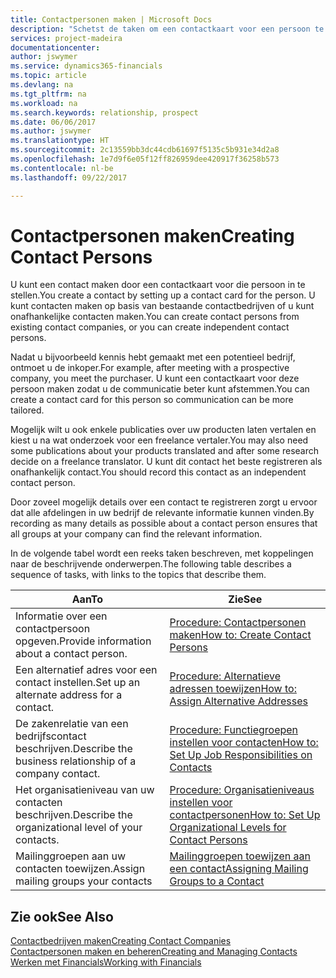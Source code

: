 ```yaml
---
title: Contactpersonen maken | Microsoft Docs
description: "Schetst de taken om een contactkaart voor een persoon te maken, bijvoorbeeld een prospect of leverancier, om de relatie te helpen definiëren en communicatie af te stemmen."
services: project-madeira
documentationcenter: 
author: jswymer
ms.service: dynamics365-financials
ms.topic: article
ms.devlang: na
ms.tgt_pltfrm: na
ms.workload: na
ms.search.keywords: relationship, prospect
ms.date: 06/06/2017
ms.author: jswymer
ms.translationtype: HT
ms.sourcegitcommit: 2c13559bb3dc44cdb61697f5135c5b931e34d2a8
ms.openlocfilehash: 1e7d9f6e05f12ff826959dee420917f36258b573
ms.contentlocale: nl-be
ms.lasthandoff: 09/22/2017

---
```

# <a name="creating-contact-persons"></a><span data-ttu-id="b11f5-103">Contactpersonen maken</span><span class="sxs-lookup"><span data-stu-id="b11f5-103">Creating Contact Persons</span></span>
<span data-ttu-id="b11f5-104">U kunt een contact maken door een contactkaart voor die persoon in te stellen.</span><span class="sxs-lookup"><span data-stu-id="b11f5-104">You create a contact by setting up a contact card for the person.</span></span> <span data-ttu-id="b11f5-105">U kunt contacten maken op basis van bestaande contactbedrijven of u kunt onafhankelijke contacten maken.</span><span class="sxs-lookup"><span data-stu-id="b11f5-105">You can create contact persons from existing contact companies, or you can create independent contact persons.</span></span>

<span data-ttu-id="b11f5-106">Nadat u bijvoorbeeld kennis hebt gemaakt met een potentieel bedrijf, ontmoet u de inkoper.</span><span class="sxs-lookup"><span data-stu-id="b11f5-106">For example, after meeting with a prospective company, you meet the purchaser.</span></span> <span data-ttu-id="b11f5-107">U kunt een contactkaart voor deze persoon maken zodat u de communicatie beter kunt afstemmen.</span><span class="sxs-lookup"><span data-stu-id="b11f5-107">You can create a contact card for this person so communication can be more tailored.</span></span>

<span data-ttu-id="b11f5-108">Mogelijk wilt u ook enkele publicaties over uw producten laten vertalen en kiest u na wat onderzoek voor een freelance vertaler.</span><span class="sxs-lookup"><span data-stu-id="b11f5-108">You may also need some publications about your products translated and after some research decide on a freelance translator.</span></span> <span data-ttu-id="b11f5-109">U kunt dit contact het beste registreren als onafhankelijk contact.</span><span class="sxs-lookup"><span data-stu-id="b11f5-109">You should record this contact as an independent contact person.</span></span>

<span data-ttu-id="b11f5-110">Door zoveel mogelijk details over een contact te registreren zorgt u ervoor dat alle afdelingen in uw bedrijf de relevante informatie kunnen vinden.</span><span class="sxs-lookup"><span data-stu-id="b11f5-110">By recording as many details as possible about a contact person ensures that all groups at your company can find the relevant information.</span></span>

<span data-ttu-id="b11f5-111">In de volgende tabel wordt een reeks taken beschreven, met koppelingen naar de beschrijvende onderwerpen.</span><span class="sxs-lookup"><span data-stu-id="b11f5-111">The following table describes a sequence of tasks, with links to the topics that describe them.</span></span> 

| <span data-ttu-id="b11f5-112">Aan</span><span class="sxs-lookup"><span data-stu-id="b11f5-112">To</span></span> | <span data-ttu-id="b11f5-113">Zie</span><span class="sxs-lookup"><span data-stu-id="b11f5-113">See</span></span> |
| --- | --- |
| <span data-ttu-id="b11f5-114">Informatie over een contactpersoon opgeven.</span><span class="sxs-lookup"><span data-stu-id="b11f5-114">Provide information about a contact person.</span></span> |[<span data-ttu-id="b11f5-115">Procedure: Contactpersonen maken</span><span class="sxs-lookup"><span data-stu-id="b11f5-115">How to: Create Contact Persons</span></span>](marketing-how-create-contact-persons.md) |
| <span data-ttu-id="b11f5-116">Een alternatief adres voor een contact instellen.</span><span class="sxs-lookup"><span data-stu-id="b11f5-116">Set up an alternate address for a contact.</span></span> |[<span data-ttu-id="b11f5-117">Procedure: Alternatieve adressen toewijzen</span><span class="sxs-lookup"><span data-stu-id="b11f5-117">How to: Assign Alternative Addresses</span></span>](marketing-how-assign-alternate-address.md) |
| <span data-ttu-id="b11f5-118">De zakenrelatie van een bedrijfscontact beschrijven.</span><span class="sxs-lookup"><span data-stu-id="b11f5-118">Describe the business relationship of a company contact.</span></span> |[<span data-ttu-id="b11f5-119">Procedure: Functiegroepen instellen voor contacten</span><span class="sxs-lookup"><span data-stu-id="b11f5-119">How to: Set Up Job Responsibilities on Contacts</span></span>](marketing-job-responsibilities.md) |
| <span data-ttu-id="b11f5-120">Het organisatieniveau van uw contacten beschrijven.</span><span class="sxs-lookup"><span data-stu-id="b11f5-120">Describe the organizational level of your contacts.</span></span> |[<span data-ttu-id="b11f5-121">Procedure: Organisatieniveaus instellen voor contactpersonen</span><span class="sxs-lookup"><span data-stu-id="b11f5-121">How to: Set Up Organizational Levels for Contact Persons</span></span>](marketing-organizational-levels.md) |
| <span data-ttu-id="b11f5-122">Mailinggroepen aan uw contacten toewijzen.</span><span class="sxs-lookup"><span data-stu-id="b11f5-122">Assign mailing groups your contacts</span></span> |[<span data-ttu-id="b11f5-123">Mailinggroepen toewijzen aan een contact</span><span class="sxs-lookup"><span data-stu-id="b11f5-123">Assigning Mailing Groups to a Contact</span></span>](marketing-mailing-groups.md) |

## <a name="see-also"></a><span data-ttu-id="b11f5-124">Zie ook</span><span class="sxs-lookup"><span data-stu-id="b11f5-124">See Also</span></span>
[<span data-ttu-id="b11f5-125">Contactbedrijven maken</span><span class="sxs-lookup"><span data-stu-id="b11f5-125">Creating Contact Companies</span></span>](marketing-create-contact-companies.md)  
[<span data-ttu-id="b11f5-126">Contactpersonen maken en beheren</span><span class="sxs-lookup"><span data-stu-id="b11f5-126">Creating and Managing Contacts</span></span>]()  
[<span data-ttu-id="b11f5-127">Werken met Financials</span><span class="sxs-lookup"><span data-stu-id="b11f5-127">Working with Financials</span></span>](ui-work-product.md)

